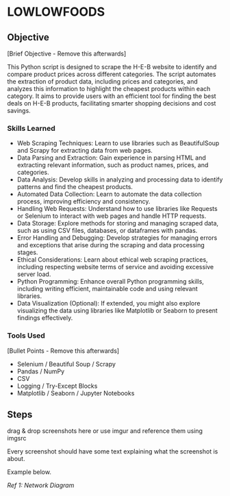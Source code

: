 # LOWLOWFOODS

## Objective
[Brief Objective - Remove this afterwards]

This Python script is designed to scrape the H-E-B website to identify and compare product prices across different categories. The script automates the extraction of product data, including prices and categories, and analyzes this information to highlight the cheapest products within each category. It aims to provide users with an efficient tool for finding the best deals on H-E-B products, facilitating smarter shopping decisions and cost savings.

### Skills Learned

* Web Scraping Techniques: Learn to use libraries such as BeautifulSoup and Scrapy for extracting data from web pages.
* Data Parsing and Extraction: Gain experience in parsing HTML and extracting relevant information, such as product names, prices, and categories.
* Data Analysis: Develop skills in analyzing and processing data to identify patterns and find the cheapest products.
* Automated Data Collection: Learn to automate the data collection process, improving efficiency and consistency.
* Handling Web Requests: Understand how to use libraries like Requests or Selenium to interact with web pages and handle HTTP requests.
* Data Storage: Explore methods for storing and managing scraped data, such as using CSV files, databases, or dataframes with pandas.
* Error Handling and Debugging: Develop strategies for managing errors and exceptions that arise during the scraping and data processing stages.
* Ethical Considerations: Learn about ethical web scraping practices, including respecting website terms of service and avoiding excessive server load.
* Python Programming: Enhance overall Python programming skills, including writing efficient, maintainable code and using relevant libraries.
* Data Visualization (Optional): If extended, you might also explore visualizing the data using libraries like Matplotlib or Seaborn to present findings effectively.

### Tools Used
[Bullet Points - Remove this afterwards]

* Selenium / Beautiful Soup / Scrapy
* Pandas / NumPy
* CSV
* Logging / Try-Except Blocks
* Matplotlib / Seaborn / Jupyter Notebooks

## Steps
drag & drop screenshots here or use imgur and reference them using imgsrc

Every screenshot should have some text explaining what the screenshot is about.

Example below.

*Ref 1: Network Diagram*
